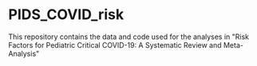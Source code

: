 # PIDS_COVID_risk
This repository contains the data and code used for the analyses in "Risk Factors for Pediatric Critical COVID-19: A Systematic Review and Meta-Analysis"
